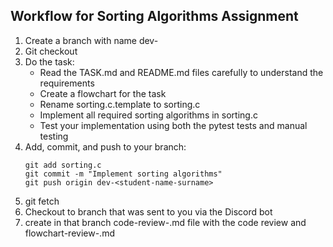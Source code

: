## Workflow for Sorting Algorithms Assignment

1. Create a branch with name dev-<student-name-surname-group>
2. Git checkout <branch name>
3. Do the task:
   - Read the TASK.md and README.md files carefully to understand the requirements
   - Create a flowchart for the task
   - Rename sorting.c.template to sorting.c
   - Implement all required sorting algorithms in sorting.c
   - Test your implementation using both the pytest tests and manual testing
4. Add, commit, and push to your branch:
   ```
   git add sorting.c
   git commit -m "Implement sorting algorithms"
   git push origin dev-<student-name-surname>
   ```
5. git fetch
6. Checkout to branch that was sent to you via the Discord bot
7. create in that branch code-review-<your-name>.md file with the code review
and flowchart-review-<your-name>.md